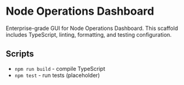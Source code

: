 # Node Operations Dashboard

Enterprise-grade GUI for Node Operations Dashboard. This scaffold includes TypeScript, linting, formatting, and testing configuration.

## Scripts
- `npm run build` - compile TypeScript
- `npm test` - run tests (placeholder)
